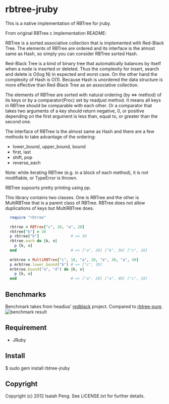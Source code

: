 rbtree-jruby
============

This is a native implementation of RBTree for jruby.

From original RBTree c implementation README: 

RBTree is a sorted associative collection that is implemented with Red-Black Tree. The elements of RBTree are ordered and its interface is the almost same as Hash, so simply you can consider RBTree sorted Hash.

Red-Black Tree is a kind of binary tree that automatically balances
by itself when a node is inserted or deleted. Thus the complexity
for insert, search and delete is O(log N) in expected and worst
case. On the other hand the complexity of Hash is O(1). Because
Hash is unordered the data structure is more effective than
Red-Black Tree as an associative collection.

The elements of RBTree are sorted with natural ordering (by <=>
method) of its keys or by a comparator(Proc) set by readjust
method. It means all keys in RBTree should be comparable with each
other. Or a comparator that takes two arguments of a key should return
negative, 0, or positive depending on the first argument is less than,
equal to, or greater than the second one.

The interface of RBTree is the almost same as Hash and there are a
few methods to take advantage of the ordering:

  * lower_bound, upper_bound, bound
  * first, last
  * shift, pop
  * reverse_each

Note: while iterating RBTree (e.g. in a block of each method), it is
not modifiable, or TypeError is thrown.

RBTree supoorts pretty printing using pp.

This library contains two classes. One is RBTree and the other is
MultiRBTree that is a parent class of RBTree. RBTree does not allow
duplications of keys but MultiRBTree does.

```ruby
  require "rbtree"
  
  rbtree = RBTree["c", 10, "a", 20]
  rbtree["b"] = 30
  p rbtree["b"]              # => 30
  rbtree.each do |k, v|
    p [k, v]
  end                        # => ["a", 20] ["b", 30] ["c", 10]
    
  mrbtree = MultiRBTree["c", 10, "a", 20, "e", 30, "a", 40]
  p mrbtree.lower_bound("b") # => ["c", 10]
  mrbtree.bound("a", "d") do |k, v|
    p [k, v]
  end                        # => ["a", 20] ["a", 40] ["c", 10]
```

Benchmarks
-----------

Benchmark takes from headius' [redblack](https://github.com/headius/redblack) project.
Compared to [rbtree-pure](https://github.com/pwnall/rbtree-pure).
![benchmark result](https://raw.github.com/isaiah/rbtree-jruby/master/benchmark/result.png)

Requirement
-----------

  * JRuby

Install
-------

  $ sudo gem install rbtree-jruby

Copyright
---------

Copyright (c) 2012 Isaiah Peng. See LICENSE.txt for
further details.
